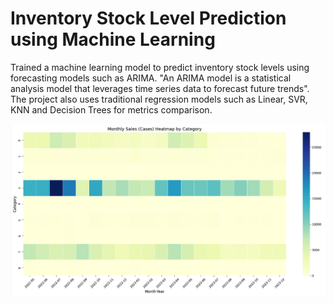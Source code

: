 # Inventory Stock Level Prediction using Machine Learning

Trained a machine learning model to predict inventory stock levels using forecasting models such as ARIMA. "An ARIMA model is a statistical analysis model that leverages time series data to forecast future trends". 
The project also uses traditional regression models such as Linear, SVR, KNN and Decision Trees for metrics comparison. 

![](https://github.com/saiherng/inventory-prediction/blob/main/montly%20sales%20by%20category.png)


